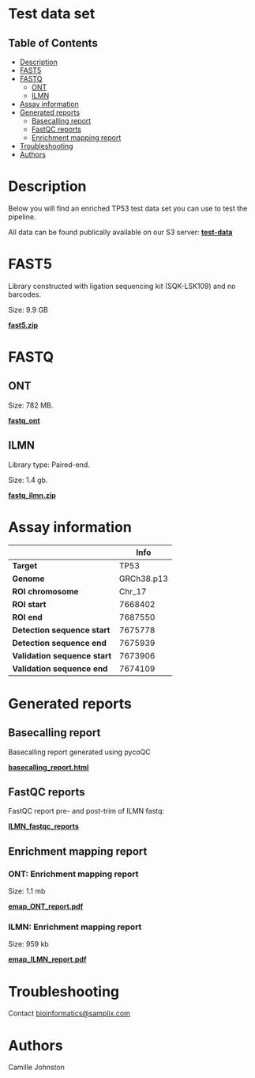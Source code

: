 # Test data set

## Table of Contents
- [Description](#descript_)
- [FAST5](#fast5_)
- [FASTQ](#fastq_)
  - [ONT](#ont_fastq_)
  - [ILMN](#ilmn_fastq_)
- [Assay information](#assay_info)
- [Generated reports](#reports_)
  - [Basecalling report](#basecalling_report_) 
  - [FastQC reports](#fastqc_reports_)
  - [Enrichment mapping report](#enrichment_report_)
- [Troubleshooting](#help_)
- [Authors](#authors)

# <a name="descript_"></a> Description
Below you will find an enriched TP53 test data set you can use to test the pipeline. 

All data can be found publically available on our S3 server:
[**test-data**](http://samplix-public-data.s3-website.eu-central-1.amazonaws.com/?prefix=public-data/test_data/)

# <a name="fast5_"></a> FAST5
Library constructed with ligation sequencing kit (SQK-LSK109) and no barcodes.

Size: 9.9 GB

[**fast5.zip**](http://samplix-public-data.s3-eu-central-1.amazonaws.com/public-data/test_data/fast5.zip)

# <a name="fastq_"></a> FASTQ
## <a name="ont_fastq_"></a> ONT
Size: 782 MB.

[**fastq_ont**](http://samplix-public-data.s3-eu-central-1.amazonaws.com/public-data/test_data/fastq_ont/TP53.fastq.gz)

## <a name="ilmn_fastq_"></a> ILMN
Library type: Paired-end.

Size: 1.4 gb.

[**fastq_ilmn.zip**](http://samplix-public-data.s3-eu-central-1.amazonaws.com/public-data/test_data/fastq_ilmn.zip)

# <a name="assay_info"></a> Assay information

| |Info|
| --- | --- |
| **Target** | TP53 |
|	**Genome**	|	GRCh38.p13	|
|	**ROI chromosome**	|	Chr_17	|
|	**ROI start**	|	7668402	|
|	**ROI end**	|	7687550	|
|	**Detection sequence start**	|	7675778	|
|	**Detection sequence end**	|	7675939	|
|	**Validation sequence start**	|	7673906	|
|	**Validation sequence end**	|	7674109	|


# <a name="reports_"></a> Generated reports
## <a name="basecalling_report_"></a> Basecalling report
Basecalling report generated using pycoQC

[**basecalling_report.html**](http://samplix-public-data.s3-eu-central-1.amazonaws.com/public-data/test_data/reports/basecalling_report.html)

## <a name="fastqc_reports_"></a> FastQC reports
FastQC report pre- and post-trim of ILMN fastq:

[**ILMN_fastqc_reports**](http://samplix-public-data.s3-eu-central-1.amazonaws.com/public-data/test_data/reports/ILMN_fastqc_reports.zip)

## <a name="enrichment_report_"></a> Enrichment mapping report
### ONT: Enrichment mapping report

Size: 1.1 mb

[**emap_ONT_report.pdf**](http://samplix-public-data.s3-eu-central-1.amazonaws.com/public-data/test_data/reports/emap_ONT_report.pdf)

### ILMN: Enrichment mapping report

Size: 959 kb

[**emap_ILMN_report.pdf**](http://samplix-public-data.s3-eu-central-1.amazonaws.com/public-data/test_data/reports/emap_ILMN_report.pdf)


# <a name="help_"></a>Troubleshooting
Contact bioinformatics@samplix.com

# <a name="authors"></a>Authors
Camille Johnston

